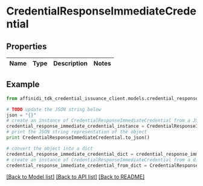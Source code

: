 # CredentialResponseImmediateCredential

## Properties

| Name | Type | Description | Notes |
| ---- | ---- | ----------- | ----- |

## Example

```python
from affinidi_tdk_credential_issuance_client.models.credential_response_immediate_credential import CredentialResponseImmediateCredential

# TODO update the JSON string below
json = "{}"
# create an instance of CredentialResponseImmediateCredential from a JSON string
credential_response_immediate_credential_instance = CredentialResponseImmediateCredential.from_json(json)
# print the JSON string representation of the object
print CredentialResponseImmediateCredential.to_json()

# convert the object into a dict
credential_response_immediate_credential_dict = credential_response_immediate_credential_instance.to_dict()
# create an instance of CredentialResponseImmediateCredential from a dict
credential_response_immediate_credential_from_dict = CredentialResponseImmediateCredential.from_dict(credential_response_immediate_credential_dict)
```

[[Back to Model list]](../README.md#documentation-for-models) [[Back to API list]](../README.md#documentation-for-api-endpoints) [[Back to README]](../README.md)
